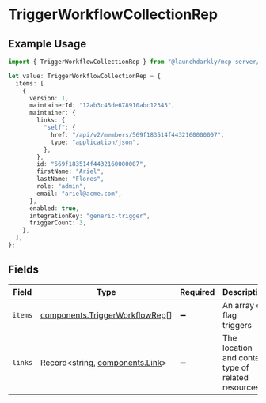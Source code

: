 # TriggerWorkflowCollectionRep

## Example Usage

```typescript
import { TriggerWorkflowCollectionRep } from "@launchdarkly/mcp-server/models/components";

let value: TriggerWorkflowCollectionRep = {
  items: [
    {
      version: 1,
      maintainerId: "12ab3c45de678910abc12345",
      maintainer: {
        links: {
          "self": {
            href: "/api/v2/members/569f183514f4432160000007",
            type: "application/json",
          },
        },
        id: "569f183514f4432160000007",
        firstName: "Ariel",
        lastName: "Flores",
        role: "admin",
        email: "ariel@acme.com",
      },
      enabled: true,
      integrationKey: "generic-trigger",
      triggerCount: 3,
    },
  ],
};
```

## Fields

| Field                                                                            | Type                                                                             | Required                                                                         | Description                                                                      |
| -------------------------------------------------------------------------------- | -------------------------------------------------------------------------------- | -------------------------------------------------------------------------------- | -------------------------------------------------------------------------------- |
| `items`                                                                          | [components.TriggerWorkflowRep](../../models/components/triggerworkflowrep.md)[] | :heavy_minus_sign:                                                               | An array of flag triggers                                                        |
| `links`                                                                          | Record<string, [components.Link](../../models/components/link.md)>               | :heavy_minus_sign:                                                               | The location and content type of related resources                               |